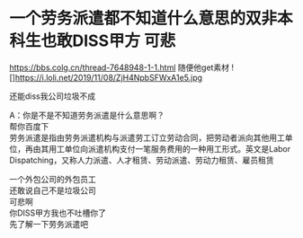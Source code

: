 # 一个劳务派遣都不知道什么意思的双非本科生也敢DISS甲方 可悲

https://bbs.colg.cn/thread-7648948-1-1.html
随便他get素材
![]https://i.loli.net/2019/11/08/ZjH4NpbSFWxA1e5.jpg

还能diss我公司垃圾不成


A：你是不是不知道劳务派遣是什么意思啊？  
帮你百度下  
劳务派遣是指由劳务派遣机构与派遣劳工订立劳动合同，把劳动者派向其他用工单位，再由其用工单位向派遣机构支付一笔服务费用的一种用工形式。英文是Labor Dispatching，又称人力派遣、人才租赁、劳动派遣、劳动力租赁、雇员租赁
  
一个外包公司的外包员工  
还敢说自己不是垃圾公司  
可悲啊  
你DISS甲方我也不吐槽你了  
先了解一下劳务派遣吧  
